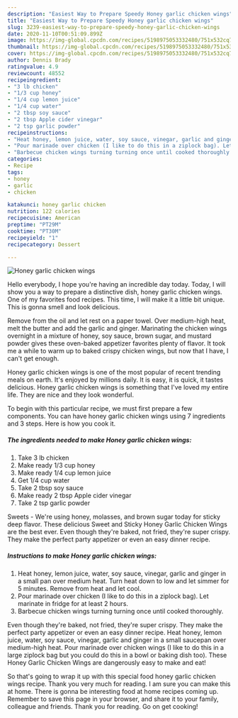```yaml
---
description: "Easiest Way to Prepare Speedy Honey garlic chicken wings"
title: "Easiest Way to Prepare Speedy Honey garlic chicken wings"
slug: 3239-easiest-way-to-prepare-speedy-honey-garlic-chicken-wings
date: 2020-11-10T00:51:09.899Z
image: https://img-global.cpcdn.com/recipes/5198975053332480/751x532cq70/honey-garlic-chicken-wings-recipe-main-photo.jpg
thumbnail: https://img-global.cpcdn.com/recipes/5198975053332480/751x532cq70/honey-garlic-chicken-wings-recipe-main-photo.jpg
cover: https://img-global.cpcdn.com/recipes/5198975053332480/751x532cq70/honey-garlic-chicken-wings-recipe-main-photo.jpg
author: Dennis Brady
ratingvalue: 4.9
reviewcount: 48552
recipeingredient:
- "3 lb chicken"
- "1/3 cup honey"
- "1/4 cup lemon juice"
- "1/4 cup water"
- "2 tbsp soy sauce"
- "2 tbsp Apple cider vinegar"
- "2 tsp garlic powder"
recipeinstructions:
- "Heat honey, lemon juice, water, soy sauce, vinegar, garlic and ginger in a small pan over medium heat. Turn heat down to low and let simmer for 5 minutes. Remove from heat and let cool."
- "Pour marinade over chicken (I like to do this in a ziplock bag). Let marinate in fridge for at least 2 hours."
- "Barbecue chicken wings turning turning once until cooked thoroughly."
categories:
- Recipe
tags:
- honey
- garlic
- chicken

katakunci: honey garlic chicken 
nutrition: 122 calories
recipecuisine: American
preptime: "PT29M"
cooktime: "PT30M"
recipeyield: "1"
recipecategory: Dessert

---
```



![Honey garlic chicken wings](https://img-global.cpcdn.com/recipes/5198975053332480/751x532cq70/honey-garlic-chicken-wings-recipe-main-photo.jpg)

Hello everybody, I hope you're having an incredible day today. Today, I will show you a way to prepare a distinctive dish, honey garlic chicken wings. One of my favorites food recipes. This time, I will make it a little bit unique. This is gonna smell and look delicious.

Remove from the oil and let rest on a paper towel. Over medium-high heat, melt the butter and add the garlic and ginger. Marinating the chicken wings overnight in a mixture of honey, soy sauce, brown sugar, and mustard powder gives these oven-baked appetizer favorites plenty of flavor. It took me a while to warm up to baked crispy chicken wings, but now that I have, I can&#39;t get enough.

Honey garlic chicken wings is one of the most popular of recent trending meals on earth. It's enjoyed by millions daily. It is easy, it is quick, it tastes delicious. Honey garlic chicken wings is something that I've loved my entire life. They are nice and they look wonderful.


To begin with this particular recipe, we must first prepare a few components. You can have honey garlic chicken wings using 7 ingredients and 3 steps. Here is how you cook it.

<!--inarticleads1-->

##### The ingredients needed to make Honey garlic chicken wings:

1. Take 3 lb chicken
1. Make ready 1/3 cup honey
1. Make ready 1/4 cup lemon juice
1. Get 1/4 cup water
1. Take 2 tbsp soy sauce
1. Make ready 2 tbsp Apple cider vinegar
1. Take 2 tsp garlic powder


Sweets - We&#39;re using honey, molasses, and brown sugar today for sticky deep flavor. These delicious Sweet and Sticky Honey Garlic Chicken Wings are the best ever. Even though they&#39;re baked, not fried, they&#39;re super crispy. They make the perfect party appetizer or even an easy dinner recipe. 

<!--inarticleads2-->

##### Instructions to make Honey garlic chicken wings:

1. Heat honey, lemon juice, water, soy sauce, vinegar, garlic and ginger in a small pan over medium heat. Turn heat down to low and let simmer for 5 minutes. Remove from heat and let cool.
1. Pour marinade over chicken (I like to do this in a ziplock bag). Let marinate in fridge for at least 2 hours.
1. Barbecue chicken wings turning turning once until cooked thoroughly.


Even though they&#39;re baked, not fried, they&#39;re super crispy. They make the perfect party appetizer or even an easy dinner recipe. Heat honey, lemon juice, water, soy sauce, vinegar, garlic and ginger in a small saucepan over medium-high heat. Pour marinade over chicken wings (I like to do this in a large ziplock bag but you could do this in a bowl or baking dish too). These Honey Garlic Chicken Wings are dangerously easy to make and eat! 

So that's going to wrap it up with this special food honey garlic chicken wings recipe. Thank you very much for reading. I am sure you can make this at home. There is gonna be interesting food at home recipes coming up. Remember to save this page in your browser, and share it to your family, colleague and friends. Thank you for reading. Go on get cooking!
